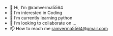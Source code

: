 - 👋 Hi, I’m @ramverma5564
- 👀 I’m interested in Coding
- 🌱 I’m currently learning python
- 💞️ I’m looking to collaborate on ...
- 📫 How to reach me ramverma5564@gmail.com

<!---
ramverma5564/ramverma5564 is a ✨ special ✨ repository because its `README.md` (this file) appears on your GitHub profile.
You can click the Preview link to take a look at your changes.
--->
